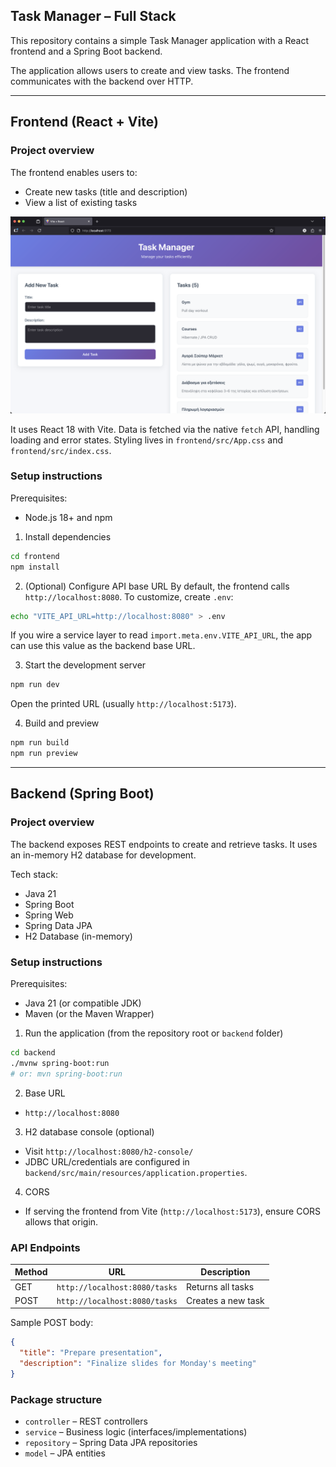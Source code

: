 ## Task Manager – Full Stack

This repository contains a simple Task Manager application with a React frontend and a Spring Boot backend.

The application allows users to create and view tasks. The frontend communicates with the backend over HTTP.

---

## Frontend (React + Vite)

### Project overview
The frontend enables users to:
- Create new tasks (title and description)
- View a list of existing tasks

![img_2.png](img_2.png)

It uses React 18 with Vite. Data is fetched via the native `fetch` API, handling loading and error states. Styling lives in `frontend/src/App.css` and `frontend/src/index.css`.

### Setup instructions

Prerequisites:
- Node.js 18+ and npm

1) Install dependencies
```bash
cd frontend
npm install
```

2) (Optional) Configure API base URL
By default, the frontend calls `http://localhost:8080`. To customize, create `.env`:
```bash
echo "VITE_API_URL=http://localhost:8080" > .env
```
If you wire a service layer to read `import.meta.env.VITE_API_URL`, the app can use this value as the backend base URL.

3) Start the development server
```bash
npm run dev
```
Open the printed URL (usually `http://localhost:5173`).

4) Build and preview
```bash
npm run build
npm run preview
```

---

## Backend (Spring Boot)

### Project overview
The backend exposes REST endpoints to create and retrieve tasks. It uses an in-memory H2 database for development.

Tech stack:
- Java 21
- Spring Boot
- Spring Web
- Spring Data JPA
- H2 Database (in-memory)

### Setup instructions

Prerequisites:
- Java 21 (or compatible JDK)
- Maven (or the Maven Wrapper)

1) Run the application (from the repository root or `backend` folder)
```bash
cd backend
./mvnw spring-boot:run
# or: mvn spring-boot:run
```

2) Base URL
- `http://localhost:8080`

3) H2 database console (optional)
- Visit `http://localhost:8080/h2-console/`
- JDBC URL/credentials are configured in `backend/src/main/resources/application.properties`.

4) CORS
- If serving the frontend from Vite (`http://localhost:5173`), ensure CORS allows that origin.

### API Endpoints

| Method | URL                          | Description        |
|--------|-------------------------------|--------------------|
| GET    | `http://localhost:8080/tasks` | Returns all tasks  |
| POST   | `http://localhost:8080/tasks` | Creates a new task |

Sample POST body:
```json
{
  "title": "Prepare presentation",
  "description": "Finalize slides for Monday's meeting"
}
```

### Package structure
- `controller` – REST controllers
- `service` – Business logic (interfaces/implementations)
- `repository` – Spring Data JPA repositories
- `model` – JPA entities
